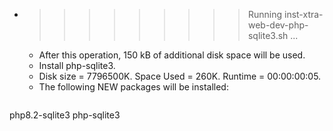 * >>>>>>>>> Running inst-xtra-web-dev-php-sqlite3.sh ...
  * After this operation, 150 kB of additional disk space will be used.
  * Install php-sqlite3.
  * Disk size = 7796500K. Space Used = 260K. Runtime = 00:00:00:05.
  * The following NEW packages will be installed:
  ```bash
php8.2-sqlite3 php-sqlite3
  ```
